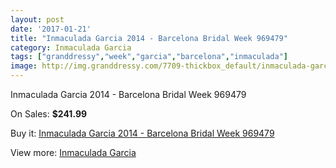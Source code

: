```yaml
---
layout: post
date: '2017-01-21'
title: "Inmaculada Garcia 2014 - Barcelona Bridal Week 969479"
category: Inmaculada Garcia
tags: ["granddressy","week","garcia","barcelona","inmaculada"]
image: http://img.granddressy.com/7709-thickbox_default/inmaculada-garcia-2014-barcelona-bridal-week-969479.jpg
---
```

Inmaculada Garcia 2014 - Barcelona Bridal Week 969479

On Sales: **$241.99**
<a href="https://www.granddressy.com/en/inmaculada-garcia/6956-inmaculada-garcia-2014-barcelona-bridal-week-969479.html"><amp-img layout="responsive" width="600" height="600" src="//img.granddressy.com/7709-thickbox_default/inmaculada-garcia-2014-barcelona-bridal-week-969479.jpg" alt="Inmaculada Garcia 2014 - Barcelona Bridal Week 969479 0" /></a>

Buy it: [Inmaculada Garcia 2014 - Barcelona Bridal Week 969479](https://www.granddressy.com/en/inmaculada-garcia/6956-inmaculada-garcia-2014-barcelona-bridal-week-969479.html "Inmaculada Garcia 2014 - Barcelona Bridal Week 969479")

View more: [Inmaculada Garcia](https://www.granddressy.com/en/74-inmaculada-garcia "Inmaculada Garcia")
